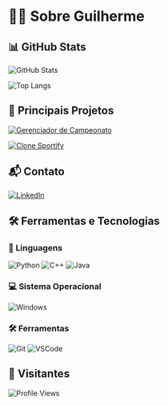 # 👨‍💻 Sobre Guilherme 

## 📊 GitHub Stats
![GitHub Stats](https://github-readme-stats.vercel.app/api?username=GuilhermeLino3005&theme=transparent&bg_color=000&border_color=30A3DC&show_icons=true&icon_color=30A3DC&title_color=E94D5F&text_color=FFF)

![Top Langs](https://github-readme-stats.vercel.app/api/top-langs/?username=GuilhermeLino3005&layout=compact&theme=transparent&bg_color=000&border_color=30A3DC&title_color=E94D5F&text_color=FFF)



## 🚀 Principais Projetos
[![Gerenciador de Campeonato](https://github-readme-stats.vercel.app/api/pin/?username=GuilhermeLino3005&repo=Gerenciador_De_Campeonado&bg_color=000&border_color=30A3DC&show_icons=true&icon_color=30A3DC&title_color=E94D5F&text_color=FFF)](https://github.com/GuilhermeLino3005/Gerenciador_De_Campeonado)

[![Clone Sportify](https://github-readme-stats.vercel.app/api/pin/?username=GuilhermeLino3005&repo=Projeto_Sportify_Site&bg_color=000&border_color=30A3DC&show_icons=true&icon_color=30A3DC&title_color=E94D5F&text_color=FFF)](https://github.com/GuilhermeLino3005/Projeto_Sportify_Site)

## 📬 Contato
[![LinkedIn](https://img.shields.io/badge/LinkedIn-0077B5?style=for-the-badge&logo=linkedin&logoColor=white)](https://www.linkedin.com/in/josé-guilherme-lino-de-sá-5a8a56210/)

## 🛠️ Ferramentas e Tecnologias

### 📌 Linguagens
![Python](https://img.shields.io/badge/python-3670A0?style=for-the-badge&logo=python&logoColor=ffdd54)
![C++](https://img.shields.io/badge/C%2B%2B-00599C?style=for-the-badge&logo=c%2B%2B&logoColor=white)
![Java](https://img.shields.io/badge/java-%23ED8B00.svg?style=for-the-badge&logo=openjdk&logoColor=white)

### 💻 Sistema Operacional
![Windows](https://img.shields.io/badge/Windows-000?style=for-the-badge&logo=windows&logoColor=2CA5E0)

### 🛠️ Ferramentas
![Git](https://img.shields.io/badge/GIT-E44C30?style=for-the-badge&logo=git&logoColor=white)
![VSCode](https://img.shields.io/badge/Vscode-007ACC?style=for-the-badge&logo=visual-studio-code&logoColor=white)

## 👀 Visitantes
![Profile Views](https://komarev.com/ghpvc/?username=GuilhermeLino3005&color=blue&style=flat-square)
